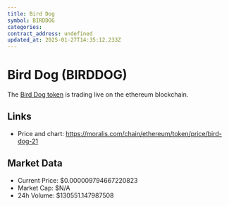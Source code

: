 ```yaml
---
title: Bird Dog
symbol: BIRDDOG
categories: 
contract_address: undefined
updated_at: 2025-01-27T14:35:12.233Z
---
```


# Bird Dog (BIRDDOG)
The [Bird Dog token](https://moralis.com/chain/ethereum/token/price/bird-dog-21) is trading live on the ethereum blockchain.

## Links
- Price and chart: https://moralis.com/chain/ethereum/token/price/bird-dog-21

## Market Data
- Current Price: $0.000009794667220823
- Market Cap: $N/A
- 24h Volume: $130551.147987508
